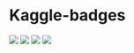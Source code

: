 # Kaggle-badges


[![](https://road-to-kaggle-grandmaster.vercel.app/api/badges/patelris/competition)](https://www.kaggle.com/patelris)
[![](https://road-to-kaggle-grandmaster.vercel.app/api/badges/patelris/dataset)](https://www.kaggle.com/patelris)
[![](https://road-to-kaggle-grandmaster.vercel.app/api/badges/patelris/notebook)](https://www.kaggle.com/patelris)
[![](https://road-to-kaggle-grandmaster.vercel.app/api/badges/patelris/discussion)](https://www.kaggle.com/patelris)
